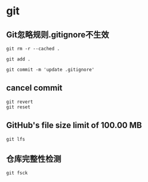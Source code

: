 # git

## Git忽略规则.gitignore不生效

```
git rm -r --cached .

git add .

git commit -m 'update .gitignore'

```

## cancel commit

```
git revert
git reset

```

## GitHub's file size limit of 100.00 MB

```
git lfs

```

## 仓库完整性检测
```
git fsck
```